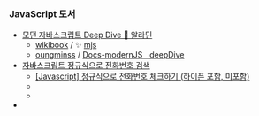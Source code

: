 ### JavaScript 도서
- [모던 자바스크립트 Deep Dive 🔹 알라딘](https://www.aladin.co.kr/shop/wproduct.aspx?ItemId=251552545&srsltid=AfmBOorGA_-sM8ag233tOHp2PRwOt2QkqdGnTb7zgi7O09yGvGRtSjnK)
  - [wikibook](https://github.com/wikibook) / ✨ [mjs](https://github.com/wikibook/mjs)
  - [oungminss](https://github.com/youngminss) / [Docs-modernJS__deepDive](https://github.com/youngminss/Docs-modernJS__deepDive)
- [자바스크립트 정규식으로 전화번호 검색](https://www.google.com/search?q=%EC%9E%90%EB%B0%94%EC%8A%A4%ED%81%AC%EB%A6%BD%ED%8A%B8+%EC%A0%95%EA%B7%9C%EC%8B%9D%EC%9C%BC%EB%A1%9C+%EC%A0%84%ED%99%94%EB%B2%88%ED%98%B8&oq=%EC%9E%90%EB%B0%94%EC%8A%A4%ED%81%AC%EB%A6%BD%ED%8A%B8+%EC%A0%95%EA%B7%9C%EC%8B%9D%EC%9C%BC%EB%A1%9C+%EC%A0%84%ED%99%94%EB%B2%88%ED%98%B8+&gs_lcrp=EgZjaHJvbWUyBggAEEUYOTIHCAEQIRigATIHCAIQIRigATIHCAMQIRigATIHCAQQIRigATIHCAUQIRigAdIBCTEwODA2ajBqN6gCALACAA&sourceid=chrome&ie=UTF-8)
  - [[Javascript] 정규식으로 전화번호 체크하기 (하이픈 포함, 미포함)](https://hianna.tistory.com/892)
  - []()
  - []()
- []()
